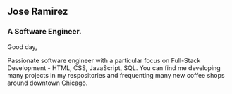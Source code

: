 ## Jose Ramirez
### A Software Engineer.

Good day,

Passionate software engineer with a particular focus on Full-Stack Development - HTML, CSS, JavaScript, SQL. You can find me developing many projects in my respositories and frequenting many new coffee shops around downtown Chicago.
